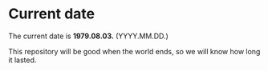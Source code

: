 # Current date

The current date is **1979.08.03.** (YYYY.MM.DD.)

This repository will be good when the world ends, so we will know how long it lasted.